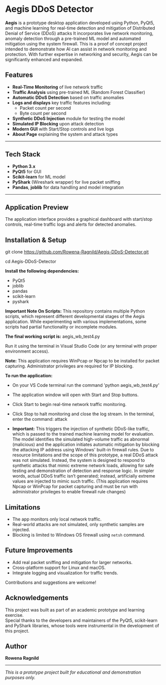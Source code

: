 # Aegis DDoS Detector

**Aegis** is a prototype desktop application developed using Python, PyQt5, and machine learning for real-time detection and mitigation of Distributed Denial of Service (DDoS) attacks It incorporates live network monitoring, anomaly detection through a pre-trained ML model and automated mitigation using the system firewall. This is a proof of concept project intended to demonstrate how AI can assist in network monitoring and protection. With further expertise in networking and security, Aegis can be significantly enhanced and expanded.

##  Features

-  **Real-Time Monitoring** of live network traffic
-  **Traffic Analysis** using pre-trained ML (Random Forest Classifier)
-   **Automatic DDoS Detection** based on traffic anomalies
-  **Logs and displays** key traffic features including:
   - Packet count per second
   - Byte count per second
-  **Synthetic DDoS Injection** module for testing the model
-  **Simulated IP Blocking** upon attack detection
-  **Modern GUI** with Start/Stop controls and live logs
- **About Page** explaining the system and attack types

---

##  Tech Stack

- **Python 3.x**
- **PyQt5** for GUI
- **Scikit-learn** for ML model
- **PyShark** (Wireshark wrapper) for live packet sniffing
- **Pandas**, **joblib** for data handling and model integration

---
## Application Preview

The application interface provides a graphical dashboard with start/stop controls, real-time traffic logs and alerts for detected anomalies.

##  Installation & Setup

git clone https://github.com/Rowena-Ragnild/Aegis-DDoS-Detector.git

cd Aegis-DDoS-Detector

**Install the following dependencies:**

 - PyQt5
 - joblib
 - pandas
 - scikit-learn
 - pyshark

**Important Note On Scripts:**
This repository contains multiple Python scripts, which represent different developmental stages of the Aegis application. While experimenting with various implementations, some scripts had partial functionality or incomplete modules.

**The final working script is:** aegis_wb_test4.py

Run it using the terminal in Visual Studio Code (or any terminal with proper environment access).

**Note:** This application requires WinPcap or Npcap to be installed for packet capturing. Administrator privileges are required for IP blocking.

 **To run the application:**
 - On your VS Code terminal run the command 'python aegis_wb_test4.py'
 - The application window will open with Start and Stop buttons.
 - Click Start to begin real-time network traffic monitoring.
 - Click Stop to halt monitoring and close the log stream.
In the terminal, enter the command:
 attack
   
 - **Important:** This triggers the injection of synthetic DDoS-like traffic, which is passed to the trained machine learning model for evaluation. The model identifies the simulated high-volume traffic as abnormal         (malicious)  and the application initiates automatic mitigation by blocking the attacking IP address using Windows' built-in firewall rules. 
 Due to resource limitations and the scope of this prototype, a real DDoS attack was not simulated. Instead, the system is designed to respond to synthetic attacks that mimic extreme network loads, allowing for safe        testing and demonstration of detection and response logic. In simpler words, actual DDoS traffic isn’t generated; instead, artificially extreme values   are injected to mimic such traffic.
 (This application requires Npcap or WinPcap for packet capturing and must be run with administrator privileges to enable firewall rule changes)

##  Limitations

- The app monitors only local network traffic.
- Real-world attacks are not simulated, only synthetic samples are injected.
- Blocking is limited to Windows OS firewall using `netsh` command.

## Future Improvements

- Add real packet sniffing and mitigation for larger networks.
- Cross-platform support for Linux and macOS.
- Integrate logging and visualization for traffic trends.

Contributions and suggestions are welcome!

##  Acknowledgements

This project was built as part of an academic prototype and learning exercise.  
Special thanks to the developers and maintainers of the PyQt5, scikit-learn and PyShark libraries, whose tools were instrumental in the development of this project.

## Author

**Rowena Ragnild**  

---

*This is a prototype project built for educational and demonstration purposes only.*






